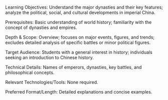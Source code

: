 Learning Objectives: Understand the major dynasties and their key features; analyze the political, social, and cultural developments in imperial China.

Prerequisites: Basic understanding of world history; familiarity with the concept of dynasties and empires.

Depth & Scope: Overview; focuses on major events, figures, and trends; excludes detailed analysis of specific battles or minor political figures.

Target Audience: Students with a general interest in history; individuals seeking an introduction to Chinese history.

Technical Details: Names of emperors, dynasties, key battles, and philosophical concepts.

Relevant Technologies/Tools: None required.

Preferred Format/Length: Detailed explanations and concise examples.
